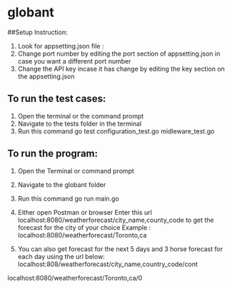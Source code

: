 # globant

##Setup Instruction:
1. Look for appsetting.json file :
2. Change port number by editing the port section of appsetting.json in case you want a different port number
3. Change the API key incase it has change by editing the key section on the appsetting.json


## To run the test cases:
1. Open the terminal or the command prompt
2. Navigate to the tests  folder in the terminal
3. Run this command   go test configuration_test.go midleware_test.go

## To run the program: 
1. Open the Terminal or command prompt
2. Navigate to the globant folder
3. Run this command go run main.go
4. Either open Postman or browser
Enter this url localhost:8080/weatherforecast/city_name,county_code  to get the forecast for the city of your choice
Example :
 localhost:8080/weatherforecast/Toronto,ca
 
6. You can also get forecast for the next 5 days and 3 horse forecast for each day using the url below:
localhost:808/weatherforecast/city_name,country_code/cont

localhost:8080/weatherforecast/Toronto,ca/0
 
 
                 
 
 
 

